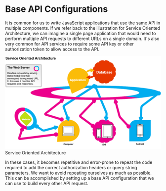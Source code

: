 # Base API Configurations
It is common for us to write JavaScript applications that use the same API in multiple components. If we refer back to the illustration for Service Oriented Architecture, we can imagine a single page application that would need to perform multiple API requests to different URLs on a single domain. It's also very common for API services to require some API key or other authorization token to allow access to the API.

![Service Oriented Architecture](/img/soa.png)
<br>Service Oriented Architecture

In these cases, it becomes repetitive and error-prone to repeat the code required to add the correct authorization headers or query string parameters. We want to avoid repeating ourselves as much as possible. This can be accomplished by setting up a base API configuration that we can use to build every other API request.















